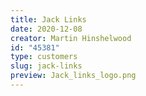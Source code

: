 ```yaml
---
title: Jack Links
date: 2020-12-08
creator: Martin Hinshelwood
id: "45381"
type: customers
slug: jack-links
preview: Jack_links_logo.png
---
```

